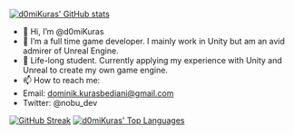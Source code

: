 [![d0miKuras' GitHub stats](https://github-readme-stats.vercel.app/api?username=d0miKuras&show_icons=true&bg_color=1e1e2e&text_color=cdd6f4&icon_color=cba6f7&title_color=94e2d5)](https://github.com/d0miKuras)
- 👋 Hi, I’m @d0miKuras
- 👀 I’m a full time game developer. I mainly work in Unity but am an avid admirer of Unreal Engine.
- 🌱 Life-long student. Currently applying my experience with Unity and Unreal to create my own game engine. 
- 📫 How to reach me:
- Email: dominik.kurasbediani@gmail.com
- Twitter: @nobu_dev 

[![GitHub Streak](https://streak-stats.demolab.com?user=d0miKuras&theme=dracula&dates=CDD6F4&ring=94E2D5&fire=F76A30&sideNums=CBA6F7&sideLabels=CBA6F7&background=1E1E2E&currStreakLabel=CDD6F4&currStreakNum=94E2D5)](https://twitter.com/nobu_dev)
[![d0miKuras' Top Languages](https://github-readme-stats.vercel.app/api/top-langs/?username=d0miKuras&hide=ShaderLab,javascript,html&exclude_repo=FPS_MultiplayerSolution,TopDownShooter&layout=compact&bg_color=1e1e2e&text_color=cdd6f4&icon_color=cba6f7&title_color=94e2d5)](https://www.linkedin.com/in/dominik-kurasbediani-7b783a21b/)
<!---
d0miKuras/d0miKuras is a ✨ special ✨ repository because its `README.md` (this file) appears on your GitHub profile.
You can click the Preview link to take a look at your changes.
--->
